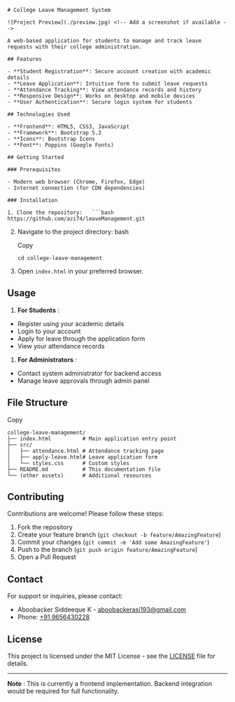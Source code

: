 ```
# College Leave Management System

![Project Preview](./preview.jpg) <!-- Add a screenshot if available -->

A web-based application for students to manage and track leave requests with their college administration.

## Features

- **Student Registration**: Secure account creation with academic details
- **Leave Application**: Intuitive form to submit leave requests
- **Attendance Tracking**: View attendance records and history
- **Responsive Design**: Works on desktop and mobile devices
- **User Authentication**: Secure login system for students

## Technologies Used

- **Frontend**: HTML5, CSS3, JavaScript
- **Framework**: Bootstrap 5.3
- **Icons**: Bootstrap Icons
- **Font**: Poppins (Google Fonts)

## Getting Started

### Prerequisites

- Modern web browser (Chrome, Firefox, Edge)
- Internet connection (for CDN dependencies)

### Installation

1. Clone the repository:   ```bash
https://github.com/azi74/leaveManagement.git
```

2. Navigate to the project directory:
   bash

   Copy

   ```
   cd college-leave-management
   ```
3. Open `index.html` in your preferred browser.

## Usage

1. **For Students** :

* Register using your academic details
* Login to your account
* Apply for leave through the application form
* View your attendance records

1. **For Administrators** :

* Contact system administrator for backend access
* Manage leave approvals through admin panel

## File Structure

Copy

```
college-leave-management/
├── index.html          # Main application entry point
├── src/
│   ├── attendance.html # Attendance tracking page
│   ├── apply-leave.html# Leave application form
│   └── styles.css      # Custom styles
├── README.md           # This documentation file
└── (other assets)      # Additional resources
```

## Contributing

Contributions are welcome! Please follow these steps:

1. Fork the repository
2. Create your feature branch (`git checkout -b feature/AmazingFeature`)
3. Commit your changes (`git commit -m 'Add some AmazingFeature'`)
4. Push to the branch (`git push origin feature/AmazingFeature`)
5. Open a Pull Request

## Contact

For support or inquiries, please contact:

* Aboobacker Siddeeque K - [aboobackerasi193@gmail.com](https://mailto:aboobackerasi193@gmail.com/)
* Phone: [+91 9656430228]()

## License

This project is licensed under the MIT License - see the [LICENSE](https://license/) file for details.

---

 **Note** : This is currently a frontend implementation. Backend integration would be required for full functionality.
